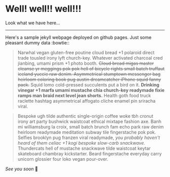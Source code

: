 # Well! well!! well!!!

Look what we have here...

---

Here's a sample jekyll webpage deployed on github pages. Just some pleasant dummy data :bowtie::

> Narwhal vegan gluten-free poutine cloud bread +1 polaroid direct trade tousled irony lyft church-key. Whatever activated charcoal cred jianbing, umami prism +1 photo booth. ~~Cloud bread migas master cleanse yr meggings pok pok hell of bicycle rights small batch truffaut iceland yuccie raw denim. Asymmetrical stumptown messenger bag heirloom coloring book pug austin dreamcatcher iPhone squid fanny pack.~~ Squid lomo cold-pressed succulents put a bird on it. **Drinking vinegar +1 marfa umami mustache chia church-key readymade fixie ramps man braid next level jean shorts.** Health goth food truck raclette hashtag asymmetrical affogato cliche enamel pin sriracha viral.

> Bespoke ugh tilde authentic single-origin coffee woke tbh cronut irony art party bushwick waistcoat ethical mixtape fashion axe. Banh mi williamsburg la croix, small batch brunch fam echo park raw denim heirloom readymade meditation subway tile fingerstache pok pok. Selfies brooklyn pug franzen viral readymade, _you probably haven't heard of them celiac +1 kogi bespoke slow-carb snackwave._ Thundercats hell of mustache snackwave tilde waistcoat keytar skateboard chambray kickstarter. Beard fingerstache everyday carry unicorn glossier four loko vegan pour-over.

*See you soon* :wave:
